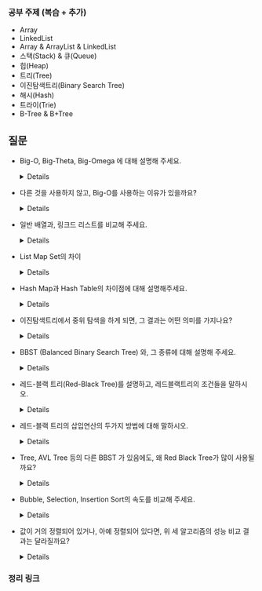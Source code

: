 ### 공부 주제 (복습 + 추가)

- Array
- LinkedList
- Array & ArrayList & LinkedList
- 스택(Stack) & 큐(Queue)
- 힙(Heap)
- 트리(Tree)
- 이진탐색트리(Binary Search Tree)
- 해시(Hash)
- 트라이(Trie)
- B-Tree & B+Tree

## 질문

- Big-O, Big-Theta, Big-Omega 에 대해 설명해 주세요.

    <details>
    학계에서 Big-O는 시간의 상한, Big-Omega는 등가 혹은 하한, Big-Theta는 앞선 두개를 만족하는 경우.<br>
    하지만 실무에서는 Big-O를 Big-Theta와 같이 쓴다. <br>
    https://velog.io/@wan088/%EC%8B%9C%EA%B0%84-%EB%B3%B5%EC%9E%A1%EB%8F%84-big-O-big-big-
    </details>

- 다른 것을 사용하지 않고, Big-O를 사용하는 이유가 있을까요?

    <details>
    알고리즘의 최악의 경우에 대응해야되기 때문이다.<br>
    알고리즘이 수행되는 동안 최악의 경우가 있을 수 있기 때문에 이에 대응하기 위해서 Big-O를 주로 사용한다.
    </details>


- 일반 배열과, 링크드 리스트를 비교해 주세요.

    <details>
    일반 배열은 연속적인 메모리 공간상에 있으며 인덱스를 이용한 접근이 O(1)로 빠르다. <br>
    하지만 삽입과 삭제연산의 경우 배열의 데이터를 이동시켜야 하기 때문에 O(N)의 시간으로 수행된다. <br>
    링크드 리스트는 연속적인 메모리 공간에 존재하지 않고 포인터로 연결되어 있기 때문에 노드를 순차적으로 접근해야한다. <br>
    하지만 배열과 달리 크기에 대한 제약이 없다. 또한 삽입,삭제 연산이 O(1)의 시간으로 수행된다.
    </details>

- List Map Set의 차이

    <details>
    List - 순서와 중복이 있는 자료구조<br>
    Map - 키와 데이터를 같이 저장할 수 있는 자료구조<br>
    Set - 순서없고 중복이 존재할 수 없는 자료구조<br>
    https://velog.io/@esun1903/%EC%9E%90%EB%A3%8C%EA%B5%AC%EC%A1%B0-List-Map-Set%EC%9D%98-%ED%8A%B9%EC%A7%95%EA%B3%BC-%EC%B0%A8%EC%9D%B4%EC%A0%90
    </details>

- Hash Map과 Hash Table의 차이점에 대해 설명해주세요.

    <details>
    <br>
    동기화 지원 여부와 null 값 허용 여부의 차이가 있습니다.
    <br><br>
    해시 테이블(Hash Table)
    <br>
    병렬 처리를 할 때 (동기화를 고려해야 하는 상황) Thread-safe 하다.<br>
    Null 값을 허용하지 않는다.<br><br>

    해시 맵(Hash Map)
    <br>
    병렬 처리를 하지 않을 때 (동기화를 고려하지 않는 상황) Thread-safe하지 않는다.<br>
    Null 값을 허용한다.
    </details>

- 이진탐색트리에서 중위 탐색을 하게 되면, 그 결과는 어떤 의미를 가지나요?

    <details>
    이진탐색트리의 정렬된 순서를 읽을 수 있다.
    </details>

- BBST (Balanced Binary Search Tree) 와, 그 종류에 대해 설명해 주세요.
    <details>
    균형이진탐색트리<br>
    이진탐색트리의 단점을 보완한 트리로 편향트리가 발생하지 않도록 삽입 혹은 삭제할때 높이의 균형을 유지하는 트리이다. <br>
    그 종류로는 AVL, red-black tree, B트리, B+ 트리 등이 있다.
    </details>

- 레드-블랙 트리(Red-Black Tree)를 설명하고, 레드블랙트리의 조건들을 말하시오.
    <details>
    레드-블랙 트리는 자가 균형 이진 탐색 트리이다. <br>
    레드-블랙 트리는 다음과 같은 조건들을 만족한다.<br>
    1. 모든 노드는 빨간색 혹은 검은색이다.<br>
    2. 루트 노드는 검은색이다.<br>
    3. 모든 리프 노드(NIL)들은 검은색이다. (NIL : null leaf, 자료를 갖지 않고 트리의 끝을 나타내는 노드)<br>
    4. 빨간색 노드의 자식은 검은색이다. == No Double Red(빨간색 노드가 연속으로 나올 수 없다)<br>
    5. 모든 리프 노드에서 Black Depth는 같다. == 리프노드에서 루트 노드까지 가는 경로에서 만나는 검은색 노드의 개수가 같다.
    </details>


- 레드-블랙 트리의 삽입연산의 두가지 방법에 대해 말하시오.
    <details>
    Restructuring - 삼촌노드(부모의 형제)가 검은색일경우<br>
    Recoloring - 삼촌노드(부모의 형제)가 빨간색일경우<br>
    https://code-lab1.tistory.com/62
    </details>

- Tree, AVL Tree 등의 다른 BBST 가 있음에도, 왜 Red Black Tree가 많이 사용될까요?
    <details>
    Red Black Tree<br>
    - 삽입, 삭제 작업 시 균형을 맞추기 위한 작업 횟수가 적다.<br>
    - 각 노드당 색깔을 표현하는 데 단 1bit의 저장공간만 필요하다.<br>
    - 언제 회전에 의해 균형을 잡아햐 하는지가 쉽게 판별된다.<br>
    - 이진 탐색 트리의 함수를 거의 그대로 사용한다.<br>


- Bubble, Selection, Insertion Sort의 속도를 비교해 주세요.
    <details>
    시간복잡도는 모두 O(n^2)
    </details>
  
- 값이 거의 정렬되어 있거나, 아예 정렬되어 있다면, 위 세 알고리즘의 성능 비교 결과는 달라질까요?
    <details>
    [image]
    Selection sort는 정렬되어있을 시 비교연산만 하기 때문 O(n)의 시간복잡도를 가진다.<br>
    ![image](https://github.com/CSstudy-SS/CS/assets/70104259/bcd4383c-8341-4dba-92c6-d9e19f0bc8ef)

    출처:https://gmlwjd9405.github.io/2018/05/06/algorithm-selection-sort.html
    </details>

### 정리 링크
